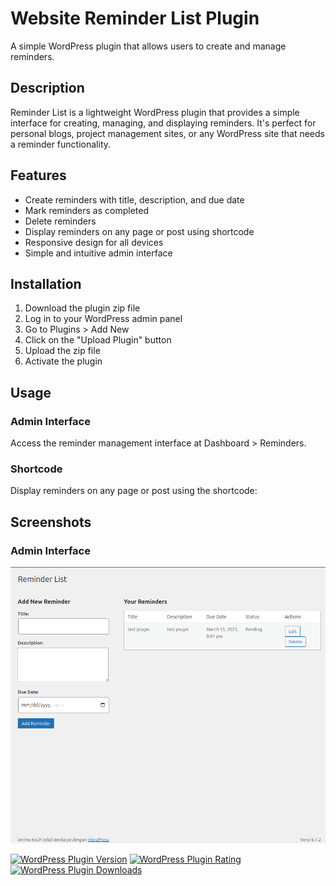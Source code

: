 # Website Reminder List Plugin

A simple WordPress plugin that allows users to create and manage reminders.

## Description

Reminder List is a lightweight WordPress plugin that provides a simple interface for creating, managing, and displaying reminders. It's perfect for personal blogs, project management sites, or any WordPress site that needs a reminder functionality.

## Features

- Create reminders with title, description, and due date
- Mark reminders as completed
- Delete reminders
- Display reminders on any page or post using shortcode
- Responsive design for all devices
- Simple and intuitive admin interface

## Installation

1. Download the plugin zip file
2. Log in to your WordPress admin panel
3. Go to Plugins > Add New
4. Click on the "Upload Plugin" button
5. Upload the zip file
6. Activate the plugin

## Usage

### Admin Interface

Access the reminder management interface at Dashboard > Reminders.

### Shortcode

Display reminders on any page or post using the shortcode:

## Screenshots

### Admin Interface
![Admin Interface](assets/screenshots/admin-interface.png)


[![WordPress Plugin Version](https://img.shields.io/wordpress/plugin/v/reminder-list)](https://wordpress.org/plugins/reminder-list/)
[![WordPress Plugin Rating](https://img.shields.io/wordpress/plugin/rating/reminder-list)](https://wordpress.org/plugins/reminder-list/)
[![WordPress Plugin Downloads](https://img.shields.io/wordpress/plugin/dt/reminder-list)](https://wordpress.org/plugins/reminder-list/)
